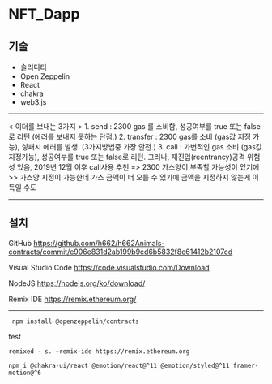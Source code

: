 # NFT_Dapp
## 기술 
- 솔리디티
- Open Zeppelin 
- React
- chakra
- web3.js
---

< 이더를 보내는 3가지 >
    1. send : 2300 gas 를 소비함, 성공여부를 true 또는 false로 리턴 (에러를 보내지 못하는 단점.)
    2. transfer : 2300  gas를 소비 (gas값 지정 가능), 싷패시 에러를 발생. (3가지방법중 가장 안전.)
    3. call : 가변적인 gas 소비 (gas값 지정가능), 성공여부를 true 또는 false로 리턴.
              그러나, 재진입(reentrancy)공격 위험성 있음, 
              2019년 12월 이후 call사용 추천 => 2300 가스양이 부족할 가능성이 있기에
              >> 가스양 지정이 가능한데 가스 금액이 더 오를 수 있기에 금액을 지정하지 않는게 이득일 수도
              
---
## 설치
GitHub https://github.com/h662/h662Animals-contracts/commit/e906e831d2ab199b9cd6b5832f8e61412b2107cd 

Visual Studio Code https://code.visualstudio.com/Download 

NodeJS https://nodejs.org/ko/download/ 

Remix IDE https://remix.ethereum.org/

---

```
 npm install @openzeppelin/contracts
```
test 
```
remixed - s. —remix-ide https://remix.ethereum.org
```
```
npm i @chakra-ui/react @emotion/react@^11 @emotion/styled@^11 framer-motion@^6
```